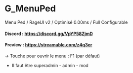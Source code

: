 # G_MenuPed
Menu Ped / RageUI v2 / Optimisé 0.00ms / Full Configurable

#### Discord : https://discord.gg/VpYP58ZjmD

#### Preview : https://streamable.com/z4q3er

-> Touche pour ouvrir le menu : F1 (par défaut)
- Il faut être superadmin - admin - mod
